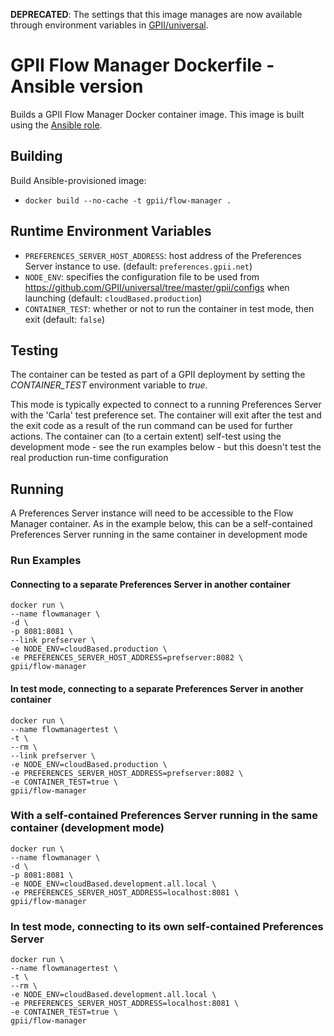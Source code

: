 **DEPRECATED**: The settings that this image manages are now available through environment variables in [GPII/universal](https://github.com/GPII/universal).


# GPII Flow Manager Dockerfile - Ansible version

Builds a GPII Flow Manager Docker container image. This image is built using the [Ansible role](https://github.com/gpii-ops/ansible-flow-manager).

## Building

Build Ansible-provisioned image:
- `docker build --no-cache -t gpii/flow-manager .`

## Runtime Environment Variables

- `PREFERENCES_SERVER_HOST_ADDRESS`: host address of the Preferences Server instance to use. (default: `preferences.gpii.net`)
- `NODE_ENV`: specifies the configuration file to be used from https://github.com/GPII/universal/tree/master/gpii/configs when launching (default: `cloudBased.production`)
- `CONTAINER_TEST`: whether or not to run the container in test mode, then exit (default: `false`)

## Testing

The container can be tested as part of a GPII deployment by setting the *CONTAINER_TEST* environment variable to *true*.

This mode is typically expected to connect to a running Preferences Server with the 'Carla' test preference set. The container will exit after the test and the exit code as a result of the run command can be used for further actions. The container can (to a certain extent) self-test using the development mode - see the run examples below - but this doesn't test the real production run-time configuration

## Running

A Preferences Server instance will need to be accessible to the Flow Manager container. As in the example below, this can be a self-contained Preferences Server running in the same container in development mode

### Run Examples

#### Connecting to a separate Preferences Server in another container

```
docker run \
--name flowmanager \
-d \
-p 8081:8081 \
--link prefserver \
-e NODE_ENV=cloudBased.production \
-e PREFERENCES_SERVER_HOST_ADDRESS=prefserver:8082 \
gpii/flow-manager
```

#### In test mode, connecting to a separate Preferences Server in another container

```
docker run \
--name flowmanagertest \
-t \
--rm \
--link prefserver \
-e NODE_ENV=cloudBased.production \
-e PREFERENCES_SERVER_HOST_ADDRESS=prefserver:8082 \
-e CONTAINER_TEST=true \
gpii/flow-manager
```

### With a self-contained Preferences Server running in the same container (development mode)

```
docker run \
--name flowmanager \
-d \
-p 8081:8081 \
-e NODE_ENV=cloudBased.development.all.local \
-e PREFERENCES_SERVER_HOST_ADDRESS=localhost:8081 \
gpii/flow-manager
```

### In test mode, connecting to its own self-contained Preferences Server

```
docker run \
--name flowmanagertest \
-t \
--rm \
-e NODE_ENV=cloudBased.development.all.local \
-e PREFERENCES_SERVER_HOST_ADDRESS=localhost:8081 \
-e CONTAINER_TEST=true \
gpii/flow-manager
```
